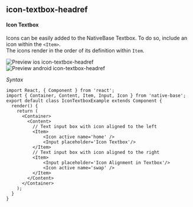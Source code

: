 ## icon-textbox-headref
#### Icon Textbox

Icons can be easily added to the NativeBase Textbox. To do so, include an icon within the <code>&lt;Item></code>. <br />
The icons render in the order of its definition within <code>Item</code>.<br />


![Preview ios icon-textbox-headref](https://github.com/GeekyAnts/NativeBase-KitchenSink/raw/master/screenshots/ios/input-icon.png)
![Preview android icon-textbox-headref](https://github.com/GeekyAnts/NativeBase-KitchenSink/raw/master/screenshots/android/input-icon.png)

*Syntax*        
<pre class="line-numbers"><code class="language-jsx">import React, { Component } from 'react';
import { Container, Content, Item, Input, Icon } from 'native-base';
export default class IconTextboxExample extends Component {
  render() {
    return (
      &lt;Container>
        &lt;Content>
          // Text input box with icon aligned to the left
          &lt;Item>
              &lt;Icon active name='home' />
              &lt;Input placeholder='Icon Textbox'/>
          &lt;/Item>
          // Text input box with icon aligned to the right
          &lt;Item>
              &lt;Input placeholder='Icon Alignment in Textbox'/>
              &lt;Icon active name='swap' />
          &lt;/Item>
        &lt;/Content>
      &lt;/Container>
    );
  }
}</code></pre><br />
